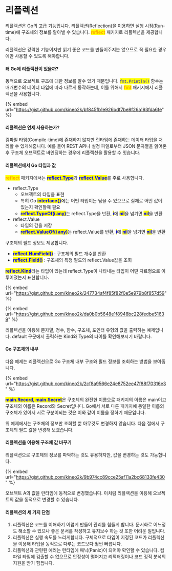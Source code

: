 # 리플렉션

리플렉션은 Go의 고급 기능입니다. 리플렉션(Reflection)을 이용하면 실행 시점(Run-time)에 구조체의 정보를 알아낼 수 있습니다. <mark style="color:orange;">**reflect**</mark> 패키지로 리플렉션을 제공합니다.

리플렉션은 강력한 기능이지만 읽기 좋은 코드를 만들어주지는 않으므로 꼭 필요한 경우에만 사용할 수 있도록 해야합니다.

#### 왜 Go에 리플렉션이 있을까?

동적으로 오브젝트 구조에 대한 정보를 알수 있기 때문입니다. <mark style="color:blue;">`fmt.Println()`</mark> 함수는 매개변수의 데이터 타입에 따라 다르게 동작하는데, 이를 위해서 <mark style="color:orange;">**fmt**</mark> 패키지에서 리플렉션을 사용합니다.

{% embed url="https://gist.github.com/kineo2k/bf845fb1e926bdf7be8f26a193fda6fe" %}

#### 리플렉션은 언제 사용하는가?

컴파일 타임(Compile-time)에 존재하지 않지만 런타임에 존재하는 데이터 타입을 처리할 수 있게해줍니다. 예를 들어 REST API나 설정 파일로부터 JSON 문자열을 읽어온후 구조체 오브젝트로 바인딩하는 경우에 리플렉션을 활용할 수 잇습니다.

#### 리플렉션에서 Go 타입과 값

<mark style="color:orange;">**reflect**</mark> 패키지에서는 <mark style="color:blue;">**reflect.Type**</mark>과 <mark style="color:blue;">**reflect.Value**</mark>를 주로 사용합니다.

* reflect.Type
  * 오브젝트의 타입을 표현
  * 특히 Go <mark style="color:blue;">**interface{}**</mark>에는 어떤 타입이든 담을 수 있으므로 실제로 어떤 값이 있는지 확인할때 필요
  * <mark style="color:blue;">**reflect.TypeOf(i any)**</mark>는 reflect.Type을 반환, <mark style="color:blue;">**i**</mark>에 <mark style="color:blue;">**nil**</mark>을 넘기면 <mark style="color:blue;">**nil**</mark>을 반환
* reflect.Value
  * 타입의 값을 저장
  * <mark style="color:blue;">**reflect.ValueOf(i any)**</mark>는 reflect.Value를 반환, <mark style="color:blue;">**i**</mark>에 <mark style="color:blue;">**nil**</mark>을 넘기면 <mark style="color:blue;">**nil**</mark>을 반환

구조체의 필드 정보도 제공합니다.

* <mark style="color:blue;">**reflect.NumField()**</mark> : 구조체의 필드 개수를 반환
* <mark style="color:blue;">**reflect.Field()**</mark> : 구조체의 특정 필드의 reflect.Value값을 조회

<mark style="color:blue;">**reflect.Kind**</mark>라는 타입이 있는데 reflect.Type이 나타내는 타입이 어떤 자료형으로 이루어졌는지 표현합니다.

{% embed url="https://gist.github.com/kineo2k/247734af4f85f82f0e5e979b8f857d59" %}

{% embed url="https://gist.github.com/kineo2k/da0b0b5648e1f8948bc228fedbe51639" %}

리플렉션을 이용해 문자열, 정수, 함수, 구조체, 포인터 유형의 값을 출력하는 예제입니다. default 구문에서 출력하는 Kind와 Type의 타이를 확인해보시기 바랍니다.

#### Go 구조체의 내부

다음 예제는 리플렉션으로 Go 구조체 내부 구조와 필드 정보를 조회하는 방법을 보여줍니다.

{% embed url="https://gist.github.com/kineo2k/2cf8a9566e24e8752ee47f88f70316e3" %}

<mark style="color:blue;">**main.Record, main.Secret**</mark>은 구조체의 완전한 이름으로 패키지의 이름은 main이고 구조체의 이름은 Record와 Secret입니다. Go에서 서로 다른 패키지에 동일한 이름의 구조체가 있어서 서로 구분이되는 것은 이와 같이 이름을 정하기 때문입니다.

위 예제에서는 구조체의 정보만 조회할 뿐 아무것도 변경하지 않습니다. 다음 절에서 구조체의 필드 값을 변경해 보겠습니다.

#### 리플렉션을 이용해 구조체 값 바꾸기

리플렉션으로 구조체의 정보를 파악하는 것도 유용하지만, 값을 변경하는 것도 가능합니다.

{% embed url="https://gist.github.com/kineo2k/9b974cc89cce25af11a2bc68133fe430" %}

오브젝트 A의 값을 런타임에 동적으로 변경했습니다. 이처럼 리플렉션을 이용해 오브젝트의 값을 동적으로 변경할 수 있습니다.

#### 리플렉션의 세 가지 단점

1. 리플렉션은 코드를 이해하기 어렵게 만들어 관리를 힘들게 합니다. 문서화로 어느정도 해소할 수 있으나 좋은 문서를 작성하고 유지보수 하는 것 또한 어려운 일입니다.
2. 리플렉션은 실행 속도를 느리게합니다. 구체적으로 타입이 지정된 코드가 리플렉션을 이용해 타입을 동적으로 다루는 코드보다 훨씬 빠릅니다.
3. 리플렉션과 관련된 에러는 런타임에 패닉(Panic)이 되어야 확인할 수 있습니다. 컴파일 타임에 검출할 수 없으므로 안정성이 떨어지고 리팩터링이나 코드 정적 분석의 지원을 받기 힘듭니다.

